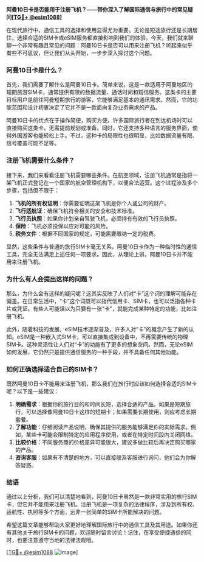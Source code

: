 **阿曼10日卡是否能用于注册飞机？——带你深入了解国际通信与旅行中的常见疑问[[TG💪+ @esim1088](https://t.me/s/esim1088)]**

在现代旅行中，通信工具的选择和使用显得尤为重要。无论是短途旅行还是长期居住，选择合适的SIM卡或eSIM服务都直接影响到我们的体验。今天，我们就来聊聊一个非常有趣且常见的问题：阿曼10日卡是否可以用来注册飞机？听起来似乎有些不可思议，但让我们从头开始，一步步深入探讨这个问题。

### 阿曼10日卡是什么？

首先，我们需要了解什么是阿曼10日卡。简单来说，这是一款适用于阿曼地区的短期旅游SIM卡，通常提供有限的数据流量、通话时间和短信服务。这类卡的主要目标用户是前往阿曼短期旅行的游客，它能够满足基本的通讯需求。然而，它的功能范围和设计初衷决定了它并不是一款面向复杂业务需求的产品。

阿曼10日卡的优点在于操作简便，购买方便。许多国际旅行者在到达机场时可以直接购买这类卡，无需提前规划或准备。同时，它还支持多种语言的服务界面，使得外国游客也能轻松上手。不过，这种卡的局限性也很明显，比如数据流量有限、信号覆盖可能不足等。

### 注册飞机需要什么条件？

接下来，我们来看看注册飞机需要哪些条件。在航空领域，注册飞机通常是指将一架飞机正式登记在一个国家的航空管理机构下，以便合法运营。这个过程涉及多个步骤，包括但不限于：

1. **飞机的所有权证明**：你需要证明这架飞机是你个人或公司的财产。
2. **飞行适航证**：确保飞机符合相关的安全和技术标准。
3. **飞行员执照**：如果你计划亲自驾驶飞机，必须持有有效的飞行员执照。
4. **保险**：飞机必须投保以应对可能的风险。
5. **税务文件**：根据不同国家的规定，可能需要缴纳一定的税费。

显然，这些条件与普通的旅行SIM卡毫无关系。阿曼10日卡作为一种临时性的通信工具，完全无法满足上述任何一项要求。因此，从理论上讲，阿曼10日卡并不能用来注册飞机。

### 为什么有人会提出这样的问题？

那么，为什么会有这样的疑问呢？这其实反映了人们对“卡”这个词的理解可能存在偏差。在日常生活中，“卡”这个词既可以指代信用卡、SIM卡，也可以泛指各种卡片或凭证。有些人可能误以为只要有一张“卡”，就能完成某种特定的功能，比如注册飞机。

此外，随着科技的发展，eSIM技术逐渐普及，许多人对“卡”的概念产生了新的认知。eSIM是一种嵌入式SIM卡，可以直接集成到设备中，不再需要传统的物理SIM卡。这种灵活性让人们对“卡”的功能有了更多的想象空间。然而，无论eSIM如何发展，它仍然只是提供通信服务的一种手段，并不具备任何其他功能。

### 如何正确选择适合自己的SIM卡？

既然阿曼10日卡不能用来注册飞机，那么我们在旅行时应该如何选择合适的SIM卡呢？以下是一些建议：

1. **明确需求**：根据你的旅行目的和时间长短，选择合适的产品。如果是短期旅行，可以选择像阿曼10日卡这样的短期卡；如果需要长期使用，则应考虑长期套餐。
2. **了解功能**：仔细阅读产品说明，确保其提供的服务能够满足你的实际需求。例如，某些卡可能会限制特定的应用程序使用，或者在特定时间段内关闭网络。
3. **比较价格**：不同服务商的价格差异可能很大，建议多做比较后再决定购买哪家的产品。
4. **咨询客服**：如果有不清楚的地方，可以直接联系客服进行询问，他们会为你解答疑惑。

### 结语

通过以上分析，我们可以清楚地看到，阿曼10日卡虽然是一款非常实用的旅行SIM卡，但它并不能用来注册飞机。注册飞机是一项复杂的法律程序，涉及到所有权、适航性、执照等多个方面，远非一张简单的SIM卡所能解决的问题。

希望这篇文章能够帮助大家更好地理解国际旅行中的通信工具及其用途。如果你还有其他关于旅行SIM卡的问题，欢迎随时留言讨论！记住，在享受便捷通信的同时，也要注意遵守当地的法律法规哦。

[[TG💪+ @esim1088](https://t.me/s/esim1088) ![Image](https://i.postimg.cc/4NQfJmqS/Snipaste-2025-05-13-00-14-12.png)]